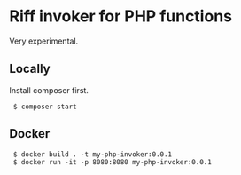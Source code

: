 # Riff invoker for PHP functions

Very experimental.

## Locally

Install composer first.

```
 $ composer start
```

## Docker

```
 $ docker build . -t my-php-invoker:0.0.1
 $ docker run -it -p 8080:8080 my-php-invoker:0.0.1
```
